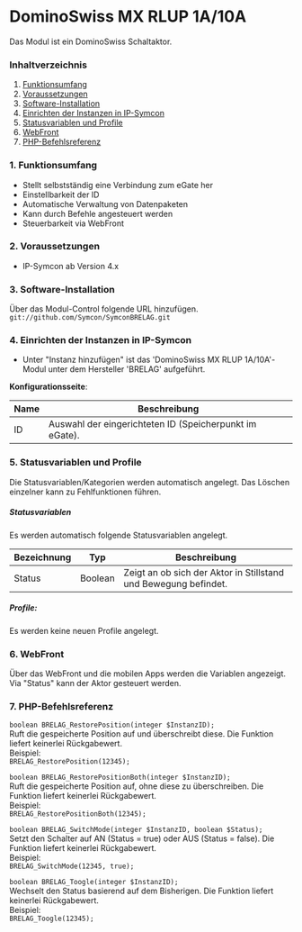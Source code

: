 # DominoSwiss MX RLUP 1A/10A
Das Modul ist ein DominoSwiss Schaltaktor.

### Inhaltverzeichnis

1. [Funktionsumfang](#1-funktionsumfang)
2. [Voraussetzungen](#2-voraussetzungen)
3. [Software-Installation](#3-software-installation)
4. [Einrichten der Instanzen in IP-Symcon](#4-einrichten-der-instanzen-in-ip-symcon)
5. [Statusvariablen und Profile](#5-statusvariablen-und-profile)
6. [WebFront](#6-webfront)
7. [PHP-Befehlsreferenz](#7-php-befehlsreferenz)

### 1. Funktionsumfang

* Stellt selbstständig eine Verbindung zum eGate her
* Einstellbarkeit der ID
* Automatische Verwaltung von Datenpaketen
* Kann durch Befehle angesteuert werden
* Steuerbarkeit via WebFront

### 2. Voraussetzungen

- IP-Symcon ab Version 4.x

### 3. Software-Installation

Über das Modul-Control folgende URL hinzufügen.  
`git://github.com/Symcon/SymconBRELAG.git`  

### 4. Einrichten der Instanzen in IP-Symcon

- Unter "Instanz hinzufügen" ist das 'DominoSwiss MX RLUP 1A/10A'-Modul unter dem Hersteller 'BRELAG' aufgeführt.  

__Konfigurationsseite__:

Name     | Beschreibung
-------- | ---------------------------------
ID       | Auswahl der eingerichteten ID (Speicherpunkt im eGate).

### 5. Statusvariablen und Profile

Die Statusvariablen/Kategorien werden automatisch angelegt. Das Löschen einzelner kann zu Fehlfunktionen führen.

##### Statusvariablen

Es werden automatisch folgende Statusvariablen angelegt.

Bezeichnung | Typ     | Beschreibung
----------- | ------- | -----------
Status      | Boolean | Zeigt an ob sich der Aktor in Stillstand und Bewegung befindet.

##### Profile:

Es werden keine neuen Profile angelegt.

### 6. WebFront

Über das WebFront und die mobilen Apps werden die Variablen angezeigt. Via "Status" kann der Aktor gesteuert werden.

### 7. PHP-Befehlsreferenz  

`boolean BRELAG_RestorePosition(integer $InstanzID);`  
Ruft die gespeicherte Position auf und überschreibt diese.
Die Funktion liefert keinerlei Rückgabewert.  
Beispiel:  
`BRELAG_RestorePosition(12345);`  

`boolean BRELAG_RestorePositionBoth(integer $InstanzID);`  
Ruft die gespeicherte Position auf, ohne diese zu überschreiben.
Die Funktion liefert keinerlei Rückgabewert.  
Beispiel:  
`BRELAG_RestorePositionBoth(12345);`  

`boolean BRELAG_SwitchMode(integer $InstanzID, boolean $Status);`  
Setzt den Schalter auf AN (Status = true) oder AUS (Status = false).
Die Funktion liefert keinerlei Rückgabewert.  
Beispiel:  
`BRELAG_SwitchMode(12345, true);`  

`boolean BRELAG_Toogle(integer $InstanzID);`  
Wechselt den Status basierend auf dem Bisherigen.
Die Funktion liefert keinerlei Rückgabewert.  
Beispiel:  
`BRELAG_Toogle(12345);`  